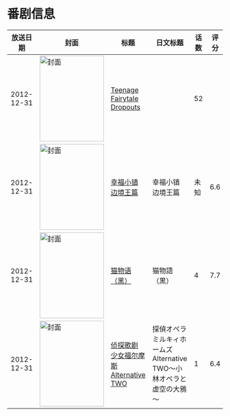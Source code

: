 # 番剧信息

|放送日期|封面|标题|日文标题|话数|评分|评分人数|
|---|---|---|---|---|---|---|
|2012-12-31|<img src="https://lain.bgm.tv/pic/cover/c/13/4f/118471_nOaox.jpg" alt="封面" style="width:150px;height:200px;object-fit:cover;">|[Teenage Fairytale Dropouts](https://bangumi.tv/subject/118471)||52|||
|2012-12-31|<img src="https://lain.bgm.tv/pic/cover/c/d4/54/60013_99WLB.jpg" alt="封面" style="width:150px;height:200px;object-fit:cover;">|[幸福小镇 边境王篇](https://bangumi.tv/subject/60013)|幸福小镇 边境王篇|未知|6.6|46人评分|
|2012-12-31|<img src="https://lain.bgm.tv/pic/cover/c/f1/d6/56117_o7a7a.jpg" alt="封面" style="width:150px;height:200px;object-fit:cover;">|[猫物语（黑）](https://bangumi.tv/subject/56117)|猫物語（黒）|4|7.7|8855人评分|
|2012-12-31|<img src="https://lain.bgm.tv/pic/cover/c/d6/6b/54728_2U018.jpg" alt="封面" style="width:150px;height:200px;object-fit:cover;">|[侦探歌剧 少女福尔摩斯 Alternative TWO](https://bangumi.tv/subject/54728)|探偵オペラ ミルキィホームズ Alternative TWO～小林オペラと虚空の大鴉～|1|6.4|254人评分|
